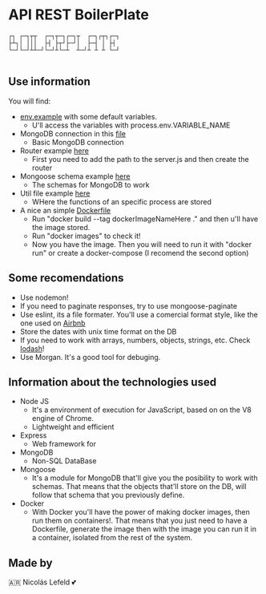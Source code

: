 # API REST BoilerPlate

```                                      
┌┐ ┌─┐┬┬  ┌─┐┬─┐┌─┐┬  ┌─┐┌┬┐┌─┐
├┴┐│ │││  ├┤ ├┬┘├─┘│  ├─┤ │ ├┤ 
└─┘└─┘┴┴─┘└─┘┴└─┴  ┴─┘┴ ┴ ┴ └─┘      
           
```
## Use information

You will find:
* [env.example](env.example) with some default variables.
  * U'll access the variables with process.env.VARIABLE_NAME
* MongoDB connection in this [file](db/dbConnection.js)
  * Basic MongoDB connection
* Router example [here](routers/example.js)
  * First you need to add the path to the server.js and then create the router
* Mongoose schema example [here](schemas/example.js)
  * The schemas for MongoDB to work
* Util file example [here](utils/example.js)
  * WHere the functions of an specific process are stored
* A nice an simple [Dockerfile](Dockerfile)
  * Run "docker build --tag dockerImageNameHere ." and then u'll have the image stored.
  * Run "docker images" to check it!
  * Now you have the image. Then you will need to run it with "docker run" or create a docker-compose (I recomend the second option)

## Some recomendations
* Use nodemon!
* If you need to paginate responses, try to use mongoose-paginate
* Use eslint, its a file formater. You'll use a comercial format style, like the one used on [Airbnb](https://github.com/airbnb/javascript)
* Store the dates with unix time format on the DB
* If you need to work with arrays, numbers, objects, strings, etc. Check [lodash](https://lodash.com/)!
* Use Morgan. It's a good tool for debuging.

## Information about the technologies used
* Node JS
  * It's a environment of execution for JavaScript, based on on the V8 engine of Chrome.
  * Lightweight and efficient 
* Express
  * Web framework for 
* MongoDB
  * Non-SQL DataBase
* Mongoose
  * It's a module for MongoDB that'll give you the posibility to work with schemas. That means that the objects that'll store on the DB, will follow that schema that you previously define.
* Docker
  * With Docker you'll have the power of making docker images, then run them on containers!. That means that you just need to have a Dockerfile, generate the image then with the image you can run it in a container, isolated from the rest of the system.

## Made by

🇦🇷 Nicolás Lefeld 💕